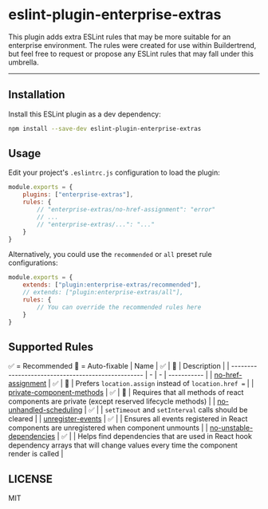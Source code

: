 # eslint-plugin-enterprise-extras

This plugin adds extra ESLint rules that may be more suitable for an enterprise environment. The rules were created for use within Buildertrend, but feel free to request or propose any ESLint rules that may fall under this umbrella.

------------

## Installation

Install this ESLint plugin as a dev dependency:

```bash
npm install --save-dev eslint-plugin-enterprise-extras
```

## Usage

Edit your project's `.eslintrc.js` configuration to load the plugin:

```js
module.exports = {
    plugins: ["enterprise-extras"],
    rules: {
        // "enterprise-extras/no-href-assignment": "error"
        // ...
        // "enterprise-extras/...": "..."
    }
}
```

Alternatively, you could use the `recommended` or `all` preset rule configurations:

```js
module.exports = {
    extends: ["plugin:enterprise-extras/recommended"],
    // extends: ["plugin:enterprise-extras/all"],
    rules: {
        // You can override the recommended rules here
    }
}
```

## Supported Rules

✅ = Recommended
🔧 = Auto-fixable
| Name                                               | ✅ | 🔧 | Description |
| -------------------------------------------------- | - | - | ----------- |
| [no-href-assignment](/docs/no-href-assignment.md)  | ✅ | 🔧 | Prefers `location.assign` instead of `location.href =` |
| [private-component-methods](/docs/private-component-methods.md)  | ✅ | 🔧 | Requires that all methods of react components are private (except reserved lifecycle methods) |
| [no-unhandled-scheduling](/docs/no-unhandled-scheduling.md)  | ✅ |  | `setTimeout` and `setInterval` calls should be cleared |
| [unregister-events](/docs/unregister-events.md)  | ✅ |  | Ensures all events registered in React components are unregistered when component unmounts |
| [no-unstable-dependencies](/docs/no-unstable-dependencies.md)  | ✅ |  | Helps find dependencies that are used in React hook dependency arrays that will change values every time the component render is called |

## LICENSE

MIT
